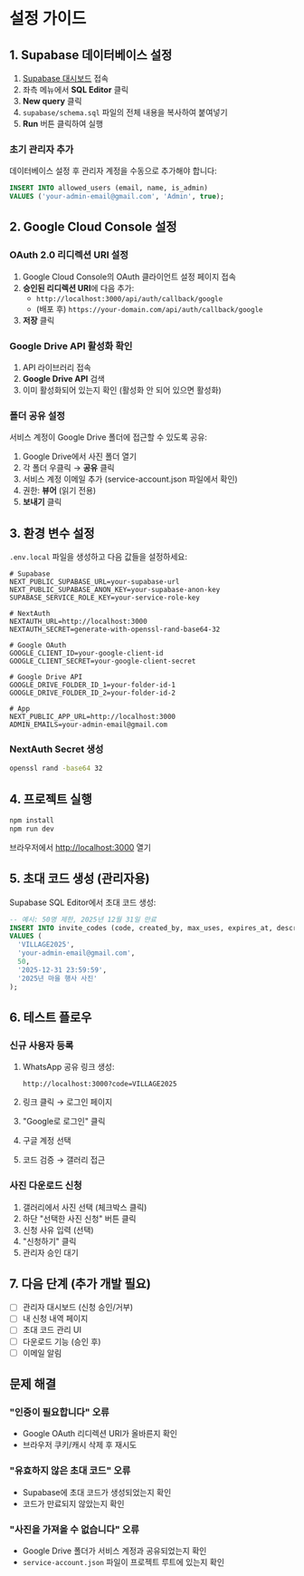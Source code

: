 # 설정 가이드

## 1. Supabase 데이터베이스 설정

1. [Supabase 대시보드](https://supabase.com/dashboard) 접속
2. 좌측 메뉴에서 **SQL Editor** 클릭
3. **New query** 클릭
4. `supabase/schema.sql` 파일의 전체 내용을 복사하여 붙여넣기
5. **Run** 버튼 클릭하여 실행

### 초기 관리자 추가

데이터베이스 설정 후 관리자 계정을 수동으로 추가해야 합니다:

```sql
INSERT INTO allowed_users (email, name, is_admin)
VALUES ('your-admin-email@gmail.com', 'Admin', true);
```

## 2. Google Cloud Console 설정

### OAuth 2.0 리디렉션 URI 설정

1. Google Cloud Console의 OAuth 클라이언트 설정 페이지 접속
2. **승인된 리디렉션 URI**에 다음 추가:
   - `http://localhost:3000/api/auth/callback/google`
   - (배포 후) `https://your-domain.com/api/auth/callback/google`
3. **저장** 클릭

### Google Drive API 활성화 확인

1. API 라이브러리 접속
2. **Google Drive API** 검색
3. 이미 활성화되어 있는지 확인 (활성화 안 되어 있으면 활성화)

### 폴더 공유 설정

서비스 계정이 Google Drive 폴더에 접근할 수 있도록 공유:

1. Google Drive에서 사진 폴더 열기
2. 각 폴더 우클릭 → **공유** 클릭
3. 서비스 계정 이메일 추가 (service-account.json 파일에서 확인)
4. 권한: **뷰어** (읽기 전용)
5. **보내기** 클릭

## 3. 환경 변수 설정

`.env.local` 파일을 생성하고 다음 값들을 설정하세요:

```env
# Supabase
NEXT_PUBLIC_SUPABASE_URL=your-supabase-url
NEXT_PUBLIC_SUPABASE_ANON_KEY=your-supabase-anon-key
SUPABASE_SERVICE_ROLE_KEY=your-service-role-key

# NextAuth
NEXTAUTH_URL=http://localhost:3000
NEXTAUTH_SECRET=generate-with-openssl-rand-base64-32

# Google OAuth
GOOGLE_CLIENT_ID=your-google-client-id
GOOGLE_CLIENT_SECRET=your-google-client-secret

# Google Drive API
GOOGLE_DRIVE_FOLDER_ID_1=your-folder-id-1
GOOGLE_DRIVE_FOLDER_ID_2=your-folder-id-2

# App
NEXT_PUBLIC_APP_URL=http://localhost:3000
ADMIN_EMAILS=your-admin-email@gmail.com
```

### NextAuth Secret 생성

```bash
openssl rand -base64 32
```

## 4. 프로젝트 실행

```bash
npm install
npm run dev
```

브라우저에서 [http://localhost:3000](http://localhost:3000) 열기

## 5. 초대 코드 생성 (관리자용)

Supabase SQL Editor에서 초대 코드 생성:

```sql
-- 예시: 50명 제한, 2025년 12월 31일 만료
INSERT INTO invite_codes (code, created_by, max_uses, expires_at, description)
VALUES (
  'VILLAGE2025',
  'your-admin-email@gmail.com',
  50,
  '2025-12-31 23:59:59',
  '2025년 마을 행사 사진'
);
```

## 6. 테스트 플로우

### 신규 사용자 등록

1. WhatsApp 공유 링크 생성:
   ```
   http://localhost:3000?code=VILLAGE2025
   ```

2. 링크 클릭 → 로그인 페이지
3. "Google로 로그인" 클릭
4. 구글 계정 선택
5. 코드 검증 → 갤러리 접근

### 사진 다운로드 신청

1. 갤러리에서 사진 선택 (체크박스 클릭)
2. 하단 "선택한 사진 신청" 버튼 클릭
3. 신청 사유 입력 (선택)
4. "신청하기" 클릭
5. 관리자 승인 대기

## 7. 다음 단계 (추가 개발 필요)

- [ ] 관리자 대시보드 (신청 승인/거부)
- [ ] 내 신청 내역 페이지
- [ ] 초대 코드 관리 UI
- [ ] 다운로드 기능 (승인 후)
- [ ] 이메일 알림

## 문제 해결

### "인증이 필요합니다" 오류
- Google OAuth 리디렉션 URI가 올바른지 확인
- 브라우저 쿠키/캐시 삭제 후 재시도

### "유효하지 않은 초대 코드" 오류
- Supabase에 초대 코드가 생성되었는지 확인
- 코드가 만료되지 않았는지 확인

### "사진을 가져올 수 없습니다" 오류
- Google Drive 폴더가 서비스 계정과 공유되었는지 확인
- `service-account.json` 파일이 프로젝트 루트에 있는지 확인
